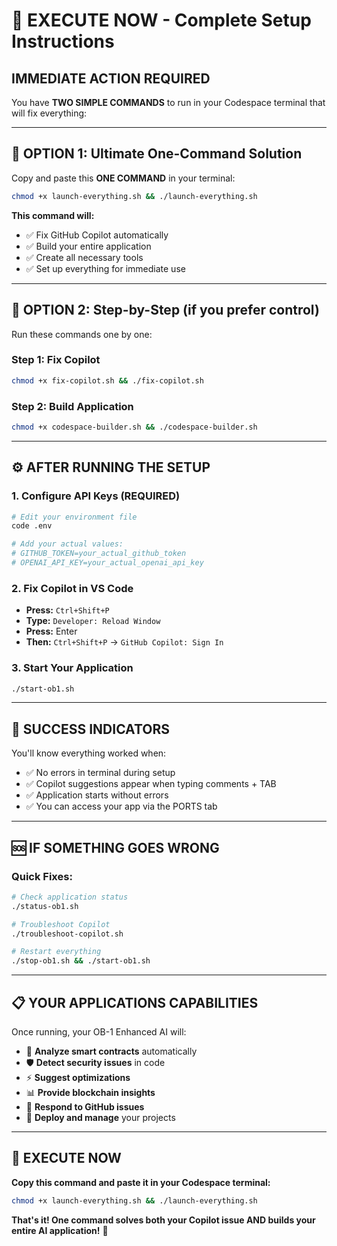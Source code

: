 # 🚀 EXECUTE NOW - Complete Setup Instructions

## **IMMEDIATE ACTION REQUIRED**

You have **TWO SIMPLE COMMANDS** to run in your Codespace terminal that will fix everything:

---

## **🎯 OPTION 1: Ultimate One-Command Solution**

Copy and paste this **ONE COMMAND** in your terminal:

```bash
chmod +x launch-everything.sh && ./launch-everything.sh
```

**This command will:**
- ✅ Fix GitHub Copilot automatically
- ✅ Build your entire application  
- ✅ Create all necessary tools
- ✅ Set up everything for immediate use

---

## **🎯 OPTION 2: Step-by-Step (if you prefer control)**

Run these commands one by one:

### Step 1: Fix Copilot
```bash
chmod +x fix-copilot.sh && ./fix-copilot.sh
```

### Step 2: Build Application
```bash
chmod +x codespace-builder.sh && ./codespace-builder.sh
```

---

## **⚙️ AFTER RUNNING THE SETUP**

### 1. Configure API Keys (REQUIRED)
```bash
# Edit your environment file
code .env

# Add your actual values:
# GITHUB_TOKEN=your_actual_github_token
# OPENAI_API_KEY=your_actual_openai_api_key
```

### 2. Fix Copilot in VS Code
- **Press:** `Ctrl+Shift+P` 
- **Type:** `Developer: Reload Window`
- **Press:** Enter
- **Then:** `Ctrl+Shift+P` → `GitHub Copilot: Sign In`

### 3. Start Your Application
```bash
./start-ob1.sh
```

---

## **🎊 SUCCESS INDICATORS**

You'll know everything worked when:
- ✅ No errors in terminal during setup
- ✅ Copilot suggestions appear when typing comments + TAB
- ✅ Application starts without errors
- ✅ You can access your app via the PORTS tab

---

## **🆘 IF SOMETHING GOES WRONG**

### Quick Fixes:
```bash
# Check application status
./status-ob1.sh

# Troubleshoot Copilot
./troubleshoot-copilot.sh

# Restart everything
./stop-ob1.sh && ./start-ob1.sh
```

---

## **📋 YOUR APPLICATIONS CAPABILITIES**

Once running, your OB-1 Enhanced AI will:
- 🤖 **Analyze smart contracts** automatically
- 🛡️ **Detect security issues** in code
- ⚡ **Suggest optimizations** 
- 📊 **Provide blockchain insights**
- 🔧 **Respond to GitHub issues**
- 🚀 **Deploy and manage** your projects

---

## **🎯 EXECUTE NOW**

**Copy this command and paste it in your Codespace terminal:**

```bash
chmod +x launch-everything.sh && ./launch-everything.sh
```

**That's it! One command solves both your Copilot issue AND builds your entire AI application!** 🚀